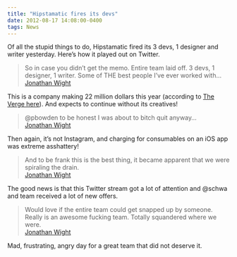 ```yaml
---
title: "Hipstamatic fires its devs"
date: 2012-08-17 14:08:00-0400
tags: News
---
```


Of all the stupid things to do, Hipstamatic fired its 3 devs, 1 designer and writer yesterday. Here’s how it played out on Twitter.

> So in case you didn’t get the memo. Entire team laid off. 3 devs, 1 designer, 1 writer. Some of THE best people I’ve ever worked with…  
> [Jonathan Wight](https://twitter.com/schwa/status/236155846680260608)

This is a company making 22 million dollars this year (according to [The Verge here](http://www.theverge.com/2012/8/16/3247801/hipstamatic-layoffs-synthetic)). And expects to continue without its creatives!

> @pbowden to be honest I was about to bitch quit anyway…  
> [Jonathan Wight](https://twitter.com/schwa/status/236156955142545408)

Then again, it’s not Instagram, and charging for consumables on an iOS app was extreme asshattery!

> And to be frank this is the best thing, it became apparent that we were spiraling the drain.  
> [Jonathan Wight](https://twitter.com/schwa/status/236160791970205698)

The good news is that this Twitter stream got a lot of attention and @schwa and team received a lot of new offers.

> Would love if the entire team could get snapped up by someone. Really is an awesome fucking team. Totally squandered where we were.  
> [Jonathan Wight](https://twitter.com/schwa/status/236168685369323521)

Mad, frustrating, angry day for a great team that did not deserve it.
